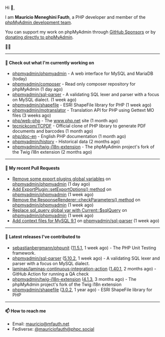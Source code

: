 Hi 👋,

I am **Maurício Meneghini Fauth**, a PHP developer and member of the [phpMyAdmin development team](https://www.phpmyadmin.net/team/?ref=github).

You can support my work on phpMyAdmin through [GitHub Sponsors](https://github.com/sponsors/MauricioFauth)
or by [donating directly to phpMyAdmin](https://www.phpmyadmin.net/donate/?ref=github).

🐘⛵

---

#### 👷 Check out what I'm currently working on

- [phpmyadmin/phpmyadmin](https://github.com/phpmyadmin/phpmyadmin) - A web interface for MySQL and MariaDB (today)
- [phpmyadmin/composer](https://github.com/phpmyadmin/composer) - Read only composer repository for phpMyAdmin (1 day ago)
- [phpmyadmin/sql-parser](https://github.com/phpmyadmin/sql-parser) - A validating SQL lexer and parser with a focus on MySQL dialect. (1 week ago)
- [phpmyadmin/shapefile](https://github.com/phpmyadmin/shapefile) - ESRI ShapeFile library for PHP (1 week ago)
- [phpmyadmin/motranslator](https://github.com/phpmyadmin/motranslator) - Translation API for PHP using Gettext MO files (3 weeks ago)
- [php/web-php](https://github.com/php/web-php) - The www.php.net site (1 month ago)
- [tecnickcom/TCPDF](https://github.com/tecnickcom/TCPDF) - Official clone of PHP library to generate PDF documents and barcodes (1 month ago)
- [php/doc-en](https://github.com/php/doc-en) - English PHP documentation (1 month ago)
- [phpmyadmin/history](https://github.com/phpmyadmin/history) - Historical data (2 months ago)
- [phpmyadmin/twig-i18n-extension](https://github.com/phpmyadmin/twig-i18n-extension) - The phpMyAdmin project&#39;s fork of the Twig i18n extension (2 months ago)

---

#### 🔨 My recent Pull Requests

- [Remove some export plugins global variables](https://github.com/phpmyadmin/phpmyadmin/pull/19451) on [phpmyadmin/phpmyadmin](https://github.com/phpmyadmin/phpmyadmin) (1 day ago)
- [Add ExportPlugin::setExportOptions() method](https://github.com/phpmyadmin/phpmyadmin/pull/19444) on [phpmyadmin/phpmyadmin](https://github.com/phpmyadmin/phpmyadmin) (1 week ago)
- [Remove the ResponseRenderer::checkParameters() method](https://github.com/phpmyadmin/phpmyadmin/pull/19440) on [phpmyadmin/phpmyadmin](https://github.com/phpmyadmin/phpmyadmin) (1 week ago)
- [Replace sql_query global var with Current::$sqlQuery](https://github.com/phpmyadmin/phpmyadmin/pull/19438) on [phpmyadmin/phpmyadmin](https://github.com/phpmyadmin/phpmyadmin) (1 week ago)
- [Add context files for MySQL 9.1](https://github.com/phpmyadmin/sql-parser/pull/603) on [phpmyadmin/sql-parser](https://github.com/phpmyadmin/sql-parser) (1 week ago)

---

#### 🔭 Latest releases I've contributed to

- [sebastianbergmann/phpunit](https://github.com/sebastianbergmann/phpunit) ([11.5.1](https://github.com/sebastianbergmann/phpunit/releases/tag/11.5.1), 1 week ago) - The PHP Unit Testing framework.
- [phpmyadmin/sql-parser](https://github.com/phpmyadmin/sql-parser) ([5.10.2](https://github.com/phpmyadmin/sql-parser/releases/tag/5.10.2), 1 week ago) - A validating SQL lexer and parser with a focus on MySQL dialect.
- [laminas/laminas-continuous-integration-action](https://github.com/laminas/laminas-continuous-integration-action) ([1.40.1](https://github.com/laminas/laminas-continuous-integration-action/releases/tag/1.40.1), 2 months ago) - GitHub Action for running a QA check
- [phpmyadmin/twig-i18n-extension](https://github.com/phpmyadmin/twig-i18n-extension) ([4.1.3](https://github.com/phpmyadmin/twig-i18n-extension/releases/tag/4.1.3), 3 months ago) - The phpMyAdmin project&#39;s fork of the Twig i18n extension
- [phpmyadmin/shapefile](https://github.com/phpmyadmin/shapefile) ([3.0.2](https://github.com/phpmyadmin/shapefile/releases/tag/3.0.2), 1 year ago) - ESRI ShapeFile library for PHP

---

#### 📫 How to reach me

- Email: [mauricio@mfauth.net](mailto://mauricio@mfauth.net)
- Fediverse: [@mauriciofauth@phpc.social](https://phpc.social/@mauriciofauth)
